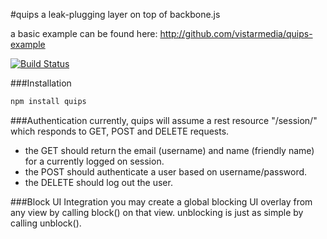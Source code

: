 #quips
a leak-plugging layer on top of backbone.js

a basic example can be found here: http://github.com/vistarmedia/quips-example

[![Build Status](https://api.travis-ci.org/vistarmedia/quips.png?branch=master)](http://travis-ci.org/vistarmedia/quips?branch=master)

###Installation
```bash
npm install quips
```

###Authentication
currently, quips will assume a rest resource "/session/" which responds to GET, POST and DELETE requests.
- the GET should return the email (username) and name (friendly name) for a currently logged on session.
- the POST should authenticate a user based on username/password.
- the DELETE should log out the user.

###Block UI Integration
you may create a global blocking UI overlay from any view by calling block() on that view. unblocking is just as simple by calling unblock().
